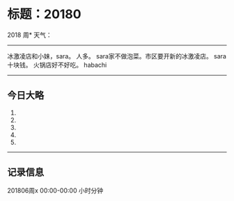 # 标题：20180

2018  周*   天气：
***

冰激凌店和小妹，sara。
人多。
sara家不做泡菜。市区要开新的冰激凌店。
sara十块钱。
火锅店好不好吃。
habachi
***
## 今日大略

1.

  2.

  3.

  4.

  5.

***

## 记录信息

201806周x  00:00-00:00    小时分钟
